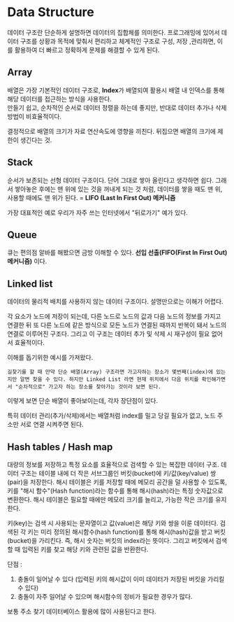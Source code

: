 # **Data Structure**

 데이터 구조란 단순하게 설명하면 데이터의 집합체를 의미한다. 프로그래밍에 있어서 데이터 구조를 상황과 목적에 맞춰서 편리하고 체계적인 구조로 구성, 저장 ,관리하면, 이를 활용하여 더 빠르고 정확하게 문제를 해결할 수 있게 된다.

## Array  

 배열은 가장 기본적인 데이터 구조로, **Index**가 배열되여 활용시 배열 내 인덱스를 통해 해당 데이터를 접근하는 방식을 사용한다.  
 만들기 쉽고, 순차적인 순서로 데이터 정렬을 하는데 좋지만, 반대로 데이터 추가나 삭제 방법이 비효율적이다.

 결정적으로 배열의 크기가 자료 연산속도에 영향을 끼친다. 뒤집으면 배열의 크기에 제한이 생긴다는 것.

 ## Stack

 순서가 보존되는 선형 데이터 구조이다. 단어 그대로 쌓아 올린다고 생각하면 쉽다.
 그래서 쌓아놓은 후에는 맨 위에 있는 것을 꺼내게 되는 것 처럼, 데이터를 쌓을 때도 맨 위, 사용할 때에도 맨 위가 된다. =  **LIFO (Last In First Out) 메커니즘** 

 가장 대표적인 예로 우리가 자주 쓰는 인터넷에서 "뒤로가기" 예가 있다.

 ## Queue 

큐는 편의점 알바를 해봤으면 금방 이해할 수 있다. **선입 선출(FIFO(First In First Out)메커니즘)** 이다.

## Linked list

데이터의 물리적 배치를 사용하지 않는 데이터 구조이다. 설명만으로는 이해가 어렵다.

각 요소가 노드에 저장이 되는데, 다른 노드로 노드의 값과 다음 노드의 정보를 가지고 연결한 뒤 또 다른 노드에 같은 방식으로 모든 노드가 연결된 때까지 반복이 돼서 노드의 연결로 이루어진 구조다. 그리고 이 구조는 데이터 추가 및 삭제 시 재구성이 필요 없어서 효율적이다.

이해를 돕기위한 예시를 가져왔다.  
``` 
길찾기를 할 때 만약 단순 배열(Array) 구조라면 가고자하는 장소가 몇번째(index)에 있는지만 알면 찾을 수 있다. 하지만 Linked List 라면 현재 위치에서 다음 위치를 확인해가면서 "순차적으로" 가고자 하는 장소를 찾아가는 것이라 보면 된다.
```

이렇게 보면 단순 배열이 좋아보이는데, 각자 장단점이 있다.  

특히 데이터 관리(추가/삭제)에서는 배열처럼 index를 밀고 당길 필요가 없고, 노드 주소만 서로 연결 시켜주면 된다.

## Hash tables / Hash map

대량의 정보를 저장하고 특정 요소를 효율적으로 검색할 수 있는 복잡한 데이터 구조.  데이터 구조는 테이블 내에 더 작은 서브그룹인 버킷(bucket)에 키/값(key/value) 쌍(pair)을 저장한다. 해시 테이블은 키를 저장할 때에 메모리 공간을 덜 사용할 수 있도록, 키를 "해시 함수"(Hash function)라는 함수를 통해 해시(hash)라는 특정 숫자값으로 변환한다. 해시 테이블은 필요할 때에만 메모리 크기를 늘리고, 가능한 작은 크기를 유지한다.

키(key)는 검색 시 사용되는 문자열이고 값(value)은 해당 키와 쌍을 이룬 데이터다. 검색된 각 키는 미리 정의된 해시함수(hash function)를 통해 해시(hash)값을 받고 버킷(bucket)을 가리킨다. 즉, 해시 숫자는 버킷의 index라는 뜻이다. 그리고 버킷에서 검색할 때 입력된 키를 찾고 해당 키와 관련된 값을 반환한다.

단점 :
1. 충돌이 일어날 수 있다 (입력된 키의 해시값이 이미 데이터가 저장된 버킷을 가리킬 수 있다)
2. 충돌이 자주 일어날 수 있으며 해시함수의 정비가 필요한 경우가 많다.

보통 주소 찾기 데이터베이스 활용에 많이 사용된다고 한다.